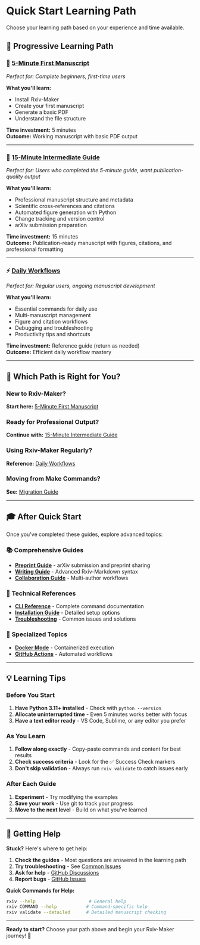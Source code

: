 # Quick Start Learning Path

Choose your learning path based on your experience and time available.

## 🎯 Progressive Learning Path

### 📖 **[5-Minute First Manuscript](first-manuscript.md)**
*Perfect for: Complete beginners, first-time users*

**What you'll learn:**
- Install Rxiv-Maker
- Create your first manuscript
- Generate a basic PDF
- Understand the file structure

**Time investment:** 5 minutes  
**Outcome:** Working manuscript with basic PDF output

---

### 🚀 **[15-Minute Intermediate Guide](intermediate-guide.md)**
*Perfect for: Users who completed the 5-minute guide, want publication-quality output*

**What you'll learn:**
- Professional manuscript structure and metadata
- Scientific cross-references and citations
- Automated figure generation with Python
- Change tracking and version control
- arXiv submission preparation

**Time investment:** 15 minutes  
**Outcome:** Publication-ready manuscript with figures, citations, and professional formatting

---

### ⚡ **[Daily Workflows](daily-workflows.md)**
*Perfect for: Regular users, ongoing manuscript development*

**What you'll learn:**
- Essential commands for daily use
- Multi-manuscript management
- Figure and citation workflows
- Debugging and troubleshooting
- Productivity tips and shortcuts

**Time investment:** Reference guide (return as needed)  
**Outcome:** Efficient daily workflow mastery

---

## 🎯 Which Path is Right for You?

### New to Rxiv-Maker?
**Start here:** [5-Minute First Manuscript](first-manuscript.md)

### Ready for Professional Output?
**Continue with:** [15-Minute Intermediate Guide](intermediate-guide.md)

### Using Rxiv-Maker Regularly?
**Reference:** [Daily Workflows](daily-workflows.md)

### Moving from Make Commands?
**See:** [Migration Guide](migration.md)

---

## 🎓 After Quick Start

Once you've completed these guides, explore advanced topics:

### 📚 **Comprehensive Guides**
- **[Preprint Guide](../guides/publishing-guide.md)** - arXiv submission and preprint sharing
- **[Writing Guide](../guides/writing-guide.md)** - Advanced Rxiv-Markdown syntax
- **[Collaboration Guide](../guides/collaboration-guide.md)** - Multi-author workflows

### 🔧 **Technical References**
- **[CLI Reference](../reference/cli-commands.md)** - Complete command documentation
- **[Installation Guide](installation.md)** - Detailed setup options
- **[Troubleshooting](../troubleshooting/common-issues.md)** - Common issues and solutions

### 🎯 **Specialized Topics**
- **[Docker Mode](../development/docker-engine-mode.md)** - Containerized execution
- **[GitHub Actions](../development/github-actions-testing.md)** - Automated workflows

---

## 💡 Learning Tips

### Before You Start
1. **Have Python 3.11+ installed** - Check with `python --version`
2. **Allocate uninterrupted time** - Even 5 minutes works better with focus
3. **Have a text editor ready** - VS Code, Sublime, or any editor you prefer

### As You Learn
1. **Follow along exactly** - Copy-paste commands and content for best results
2. **Check success criteria** - Look for the ✅ Success Check markers
3. **Don't skip validation** - Always run `rxiv validate` to catch issues early

### After Each Guide
1. **Experiment** - Try modifying the examples
2. **Save your work** - Use git to track your progress
3. **Move to the next level** - Build on what you've learned

---

## 🤝 Getting Help

**Stuck?** Here's where to get help:

1. **Check the guides** - Most questions are answered in the learning path
2. **Try troubleshooting** - See [Common Issues](../troubleshooting/common-issues.md)
3. **Ask for help** - [GitHub Discussions](https://github.com/henriqueslab/rxiv-maker/discussions)
4. **Report bugs** - [GitHub Issues](https://github.com/henriqueslab/rxiv-maker/issues)

**Quick Commands for Help:**
```bash
rxiv --help                    # General help
rxiv COMMAND --help           # Command-specific help
rxiv validate --detailed      # Detailed manuscript checking
```

---

**Ready to start?** Choose your path above and begin your Rxiv-Maker journey! 🚀